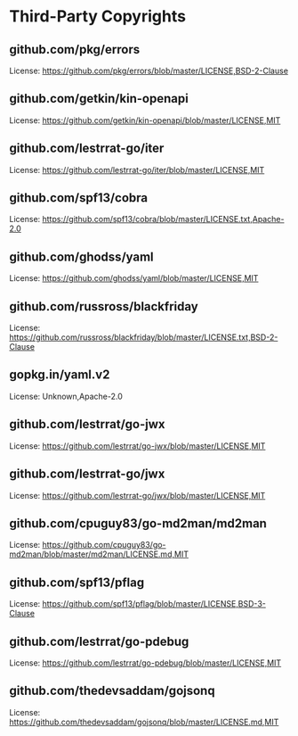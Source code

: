 # Third-Party Copyrights

## github.com/pkg/errors

License: https://github.com/pkg/errors/blob/master/LICENSE,BSD-2-Clause

## github.com/getkin/kin-openapi

License: https://github.com/getkin/kin-openapi/blob/master/LICENSE,MIT

## github.com/lestrrat-go/iter

License: https://github.com/lestrrat-go/iter/blob/master/LICENSE,MIT

## github.com/spf13/cobra

License: https://github.com/spf13/cobra/blob/master/LICENSE.txt,Apache-2.0

## github.com/ghodss/yaml

License: https://github.com/ghodss/yaml/blob/master/LICENSE,MIT

## github.com/russross/blackfriday

License: https://github.com/russross/blackfriday/blob/master/LICENSE.txt,BSD-2-Clause

## gopkg.in/yaml.v2

License: Unknown,Apache-2.0

## github.com/lestrrat/go-jwx

License: https://github.com/lestrrat/go-jwx/blob/master/LICENSE,MIT

## github.com/lestrrat-go/jwx

License: https://github.com/lestrrat-go/jwx/blob/master/LICENSE,MIT

## github.com/cpuguy83/go-md2man/md2man

License: https://github.com/cpuguy83/go-md2man/blob/master/md2man/LICENSE.md,MIT

## github.com/spf13/pflag

License: https://github.com/spf13/pflag/blob/master/LICENSE,BSD-3-Clause

## github.com/lestrrat/go-pdebug

License: https://github.com/lestrrat/go-pdebug/blob/master/LICENSE,MIT

## github.com/thedevsaddam/gojsonq

License: https://github.com/thedevsaddam/gojsonq/blob/master/LICENSE.md,MIT
